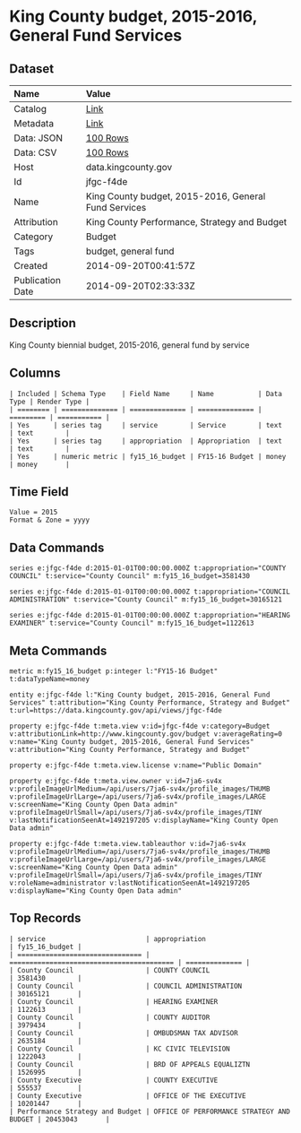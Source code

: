 # King County budget, 2015-2016, General Fund Services

## Dataset

| Name | Value |
| :--- | :---- |
| Catalog | [Link](https://catalog.data.gov/dataset/king-county-budget-2015-2016-general-fund-services-49190) |
| Metadata | [Link](https://data.kingcounty.gov/api/views/jfgc-f4de) |
| Data: JSON | [100 Rows](https://data.kingcounty.gov/api/views/jfgc-f4de/rows.json?max_rows=100) |
| Data: CSV | [100 Rows](https://data.kingcounty.gov/api/views/jfgc-f4de/rows.csv?max_rows=100) |
| Host | data.kingcounty.gov |
| Id | jfgc-f4de |
| Name | King County budget, 2015-2016, General Fund Services |
| Attribution | King County Performance, Strategy and Budget |
| Category | Budget |
| Tags | budget, general fund |
| Created | 2014-09-20T00:41:57Z |
| Publication Date | 2014-09-20T02:33:33Z |

## Description

King County biennial budget, 2015-2016, general fund by service

## Columns

```ls
| Included | Schema Type    | Field Name     | Name           | Data Type | Render Type |
| ======== | ============== | ============== | ============== | ========= | =========== |
| Yes      | series tag     | service        | Service        | text      | text        |
| Yes      | series tag     | appropriation  | Appropriation  | text      | text        |
| Yes      | numeric metric | fy15_16_budget | FY15-16 Budget | money     | money       |
```

## Time Field

```ls
Value = 2015
Format & Zone = yyyy
```

## Data Commands

```ls
series e:jfgc-f4de d:2015-01-01T00:00:00.000Z t:appropriation="COUNTY COUNCIL" t:service="County Council" m:fy15_16_budget=3581430

series e:jfgc-f4de d:2015-01-01T00:00:00.000Z t:appropriation="COUNCIL ADMINISTRATION" t:service="County Council" m:fy15_16_budget=30165121

series e:jfgc-f4de d:2015-01-01T00:00:00.000Z t:appropriation="HEARING EXAMINER" t:service="County Council" m:fy15_16_budget=1122613
```

## Meta Commands

```ls
metric m:fy15_16_budget p:integer l:"FY15-16 Budget" t:dataTypeName=money

entity e:jfgc-f4de l:"King County budget, 2015-2016, General Fund Services" t:attribution="King County Performance, Strategy and Budget" t:url=https://data.kingcounty.gov/api/views/jfgc-f4de

property e:jfgc-f4de t:meta.view v:id=jfgc-f4de v:category=Budget v:attributionLink=http://www.kingcounty.gov/budget v:averageRating=0 v:name="King County budget, 2015-2016, General Fund Services" v:attribution="King County Performance, Strategy and Budget"

property e:jfgc-f4de t:meta.view.license v:name="Public Domain"

property e:jfgc-f4de t:meta.view.owner v:id=7ja6-sv4x v:profileImageUrlMedium=/api/users/7ja6-sv4x/profile_images/THUMB v:profileImageUrlLarge=/api/users/7ja6-sv4x/profile_images/LARGE v:screenName="King County Open Data admin" v:profileImageUrlSmall=/api/users/7ja6-sv4x/profile_images/TINY v:lastNotificationSeenAt=1492197205 v:displayName="King County Open Data admin"

property e:jfgc-f4de t:meta.view.tableauthor v:id=7ja6-sv4x v:profileImageUrlMedium=/api/users/7ja6-sv4x/profile_images/THUMB v:profileImageUrlLarge=/api/users/7ja6-sv4x/profile_images/LARGE v:screenName="King County Open Data admin" v:profileImageUrlSmall=/api/users/7ja6-sv4x/profile_images/TINY v:roleName=administrator v:lastNotificationSeenAt=1492197205 v:displayName="King County Open Data admin"
```

## Top Records

```ls
| service                         | appropriation                             | fy15_16_budget | 
| =============================== | ========================================= | ============== | 
| County Council                  | COUNTY COUNCIL                            | 3581430        | 
| County Council                  | COUNCIL ADMINISTRATION                    | 30165121       | 
| County Council                  | HEARING EXAMINER                          | 1122613        | 
| County Council                  | COUNTY AUDITOR                            | 3979434        | 
| County Council                  | OMBUDSMAN TAX ADVISOR                     | 2635184        | 
| County Council                  | KC CIVIC TELEVISION                       | 1222043        | 
| County Council                  | BRD OF APPEALS EQUALIZTN                  | 1526995        | 
| County Executive                | COUNTY EXECUTIVE                          | 555537         | 
| County Executive                | OFFICE OF THE EXECUTIVE                   | 10201447       | 
| Performance Strategy and Budget | OFFICE OF PERFORMANCE STRATEGY AND BUDGET | 20453043       | 
```